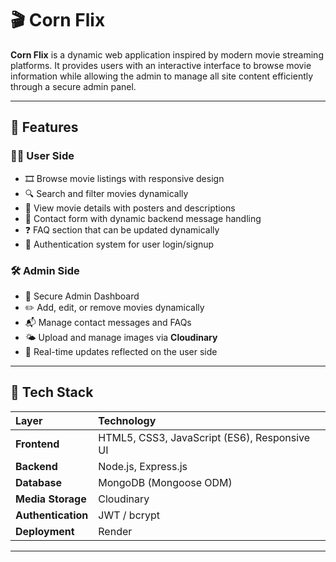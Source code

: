 # 🎬 Corn Flix

**Corn Flix** is a dynamic web application inspired by modern movie streaming platforms. It provides users with an interactive interface to browse movie information while allowing the admin to manage all site content efficiently through a secure admin panel.

---

## 🚀 Features

### 🧑‍💻 User Side
- 🎞️ Browse movie listings with responsive design  
- 🔍 Search and filter movies dynamically  
- 📄 View movie details with posters and descriptions  
- 📩 Contact form with dynamic backend message handling  
- ❓ FAQ section that can be updated dynamically  
- 🔐 Authentication system for user login/signup  

### 🛠️ Admin Side
- 🧩 Secure Admin Dashboard  
- ✏️ Add, edit, or remove movies dynamically  
- 📬 Manage contact messages and FAQs  
- 🌤️ Upload and manage images via **Cloudinary**  
- 🔄 Real-time updates reflected on the user side  

---

## 🧰 Tech Stack

| Layer | Technology |
|:--|:--|
| **Frontend** | HTML5, CSS3, JavaScript (ES6), Responsive UI |
| **Backend** | Node.js, Express.js |
| **Database** | MongoDB (Mongoose ODM) |
| **Media Storage** | Cloudinary |
| **Authentication** | JWT / bcrypt |
| **Deployment** | Render |

---